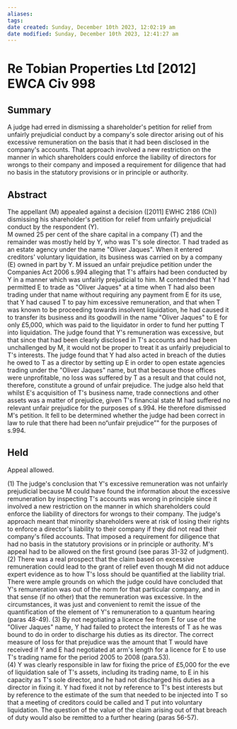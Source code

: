 ```yaml
---
aliases: 
tags: 
date created: Sunday, December 10th 2023, 12:02:19 am
date modified: Sunday, December 10th 2023, 12:41:27 am
---
```


# Re Tobian Properties Ltd [2012] EWCA Civ 998

## Summary

A judge had erred in dismissing a shareholder's petition for relief from unfairly prejudicial conduct by a company's sole director arising out of his excessive remuneration on the basis that it had been disclosed in the company's accounts. That approach involved a new restriction on the manner in which shareholders could enforce the liability of directors for wrongs to their company and imposed a requirement for diligence that had no basis in the statutory provisions or in principle or authority.

## Abstract

The appellant (M) appealed against a decision ([2011] EWHC 2186 (Ch)) dismissing his shareholder's petition for relief from unfairly prejudicial conduct by the respondent (Y).  
M owned 25 per cent of the share capital in a company (T) and the remainder was mostly held by Y, who was T's sole director. T had traded as an estate agency under the name "Oliver Jaques". When it entered creditors' voluntary liquidation, its business was carried on by a company (E) owned in part by Y. M issued an unfair prejudice petition under the Companies Act 2006 s.994 alleging that T's affairs had been conducted by Y in a manner which was unfairly prejudicial to him. M contended that Y had permitted E to trade as "Oliver Jaques" at a time when T had also been trading under that name without requiring any payment from E for its use, that Y had caused T to pay him excessive remuneration, and that when T was known to be proceeding towards insolvent liquidation, he had caused it to transfer its business and its goodwill in the name "Oliver Jaques" to E for only £5,000, which was paid to the liquidator in order to fund her putting T into liquidation. The judge found that Y's remuneration was excessive, but that since that had been clearly disclosed in T's accounts and had been unchallenged by M, it would not be proper to treat it as unfairly prejudicial to T's interests. The judge found that Y had also acted in breach of the duties he owed to T as a director by setting up E in order to open estate agencies trading under the "Oliver Jaques" name, but that because those offices were unprofitable, no loss was suffered by T as a result and that could not, therefore, constitute a ground of unfair prejudice. The judge also held that whilst E's acquisition of T's business name, trade connections and other assets was a matter of prejudice, given T's financial state M had suffered no relevant unfair prejudice for the purposes of s.994. He therefore dismissed M's petition. It fell to be determined whether the judge had been correct in law to rule that there had been no“unfair prejudice”" for the purposes of s.994.

## Held

Appeal allowed.

(1) The judge's conclusion that Y's excessive remuneration was not unfairly prejudicial because M could have found the information about the excessive remuneration by inspecting T's accounts was wrong in principle since it involved a new restriction on the manner in which shareholders could enforce the liability of directors for wrongs to their company. The judge's approach meant that minority shareholders were at risk of losing their rights to enforce a director's liability to their company if they did not read their company's filed accounts. That imposed a requirement for diligence that had no basis in the statutory provisions or in principle or authority. M's appeal had to be allowed on the first ground (see paras 31-32 of judgment).  
(2) There was a real prospect that the claim based on excessive remuneration could lead to the grant of relief even though M did not adduce expert evidence as to how T's loss should be quantified at the liability trial. There were ample grounds on which the judge could have concluded that Y's remuneration was out of the norm for that particular company, and in that sense (if no other) that the remuneration was excessive. In the circumstances, it was just and convenient to remit the issue of the quantification of the element of Y's remuneration to a quantum hearing (paras 48-49). (3) By not negotiating a licence fee from E for use of the "Oliver Jaques" name, Y had failed to protect the interests of T as he was bound to do in order to discharge his duties as its director. The correct measure of loss for that prejudice was the amount that T would have received if Y and E had negotiated at arm's length for a licence for E to use T's trading name for the period 2005 to 2008 (para.53).  
(4) Y was clearly responsible in law for fixing the price of £5,000 for the eve of liquidation sale of T's assets, including its trading name, to E in his capacity as T's sole director, and he had not discharged his duties as a director in fixing it. Y had fixed it not by reference to T's best interests but by reference to the estimate of the sum that needed to be injected into T so that a meeting of creditors could be called and T put into voluntary liquidation. The question of the value of the claim arising out of that breach of duty would also be remitted to a further hearing (paras 56-57).

